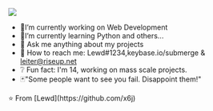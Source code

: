 ![](https://komarev.com/ghpvc/?username=x6j)
- 🧨I’m currently working on Web Development
- 🖤I’m currently learning Python and others...
- 💉 Ask me anything about my projects
- 📧 How to reach me: Lewd#1234,keybase.io/submerge & leiter@riseup.net
- ❔ Fun fact: I'm 14, working on mass scale projects.
- 🃏"Some people want to see you fail. Disappoint them!"



<p align="center">
</p>
⭐️ From [Lewd](https://github.com/x6j)
